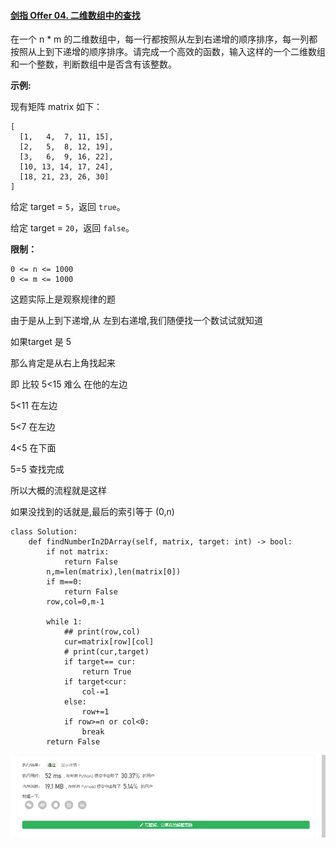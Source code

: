 #### [剑指 Offer 04. 二维数组中的查找](https://leetcode-cn.com/problems/er-wei-shu-zu-zhong-de-cha-zhao-lcof/)

在一个 n * m 的二维数组中，每一行都按照从左到右递增的顺序排序，每一列都按照从上到下递增的顺序排序。请完成一个高效的函数，输入这样的一个二维数组和一个整数，判断数组中是否含有该整数。

 

**示例:**

现有矩阵 matrix 如下：

```
[
  [1,   4,  7, 11, 15],
  [2,   5,  8, 12, 19],
  [3,   6,  9, 16, 22],
  [10, 13, 14, 17, 24],
  [18, 21, 23, 26, 30]
]
```

给定 target = `5`，返回 `true`。

给定 target = `20`，返回 `false`。

 

**限制：**

```
0 <= n <= 1000
0 <= m <= 1000
```



这题实际上是观察规律的题



由于是从上到下递增,从 左到右递增,我们随便找一个数试试就知道

如果target 是 5

那么肯定是从右上角找起来

即 比较 5<15 难么 在他的左边

5<11 在左边

5<7 在左边

4<5 在下面

5=5 查找完成

所以大概的流程就是这样

如果没找到的话就是,最后的索引等于 (0,n)

```
class Solution:
    def findNumberIn2DArray(self, matrix, target: int) -> bool:
        if not matrix:
            return False
        n,m=len(matrix),len(matrix[0])
        if m==0:
            return False
        row,col=0,m-1

        while 1:
            ## print(row,col)
            cur=matrix[row][col]
            # print(cur,target)
            if target== cur:
                return True
            if target<cur:
                col-=1
            else:
                row+=1
            if row>=n or col<0:
                break
        return False
```

![1618118326737](README.assets/1618118326737.png)